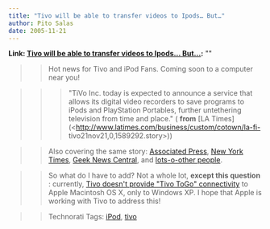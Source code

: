 ```yaml
---
title: "Tivo will be able to transfer videos to Ipods… But…"
author: Pito Salas
date: 2005-11-21
---
```


**Link: [Tivo will be able to transfer videos to Ipods… But…](None):** ""


>>

>> Hot news for Tivo and iPod Fans. Coming soon to a computer near you!

>>

>>> "TiVo Inc. today is expected to announce a service that allows its digital
video recorders to save programs to iPods and PlayStation Portables, further
untethering television from time and place." ( **from** [LA
Times](<http://www.latimes.com/business/custom/cotown/la-fi-
tivo21nov21,0,1589292.story>))

>>

>> Also covering the same story: [Associated
Press](<http://news.yahoo.com/s/ap/20051121/ap_on_hi_te/tivotogo_expands>),
[New York
Times](<http://www.nytimes.com/2005/11/21/business/media/21download.html?ex=1290229200&en=2b53054eb7d13755&ei=5088&partner=rssnyt&emc=rss>),
[Geek News Central](<http://www.geeknewscentral.com/archives/005175.html>),
and [lots-o-other
people](<http://www.pvrblog.com/pvr/2005/11/tivo_is_coming_.html>).

>>

>> So what do I have to add? Not a whole lot, **except this question** :
currently, [Tivo doesn't provide "Tivo ToGo"
connectivity](<http://www.tivo.com/4.9.4.1.asp>) to Apple Macintosh OS X, only
to Windows XP. I hope that Apple is working with Tivo to address this!

>>

>> Technorati Tags: [iPod](<http://www.technorati.com/tag/iPod>),
[tivo](<http://www.technorati.com/tag/tivo>)


